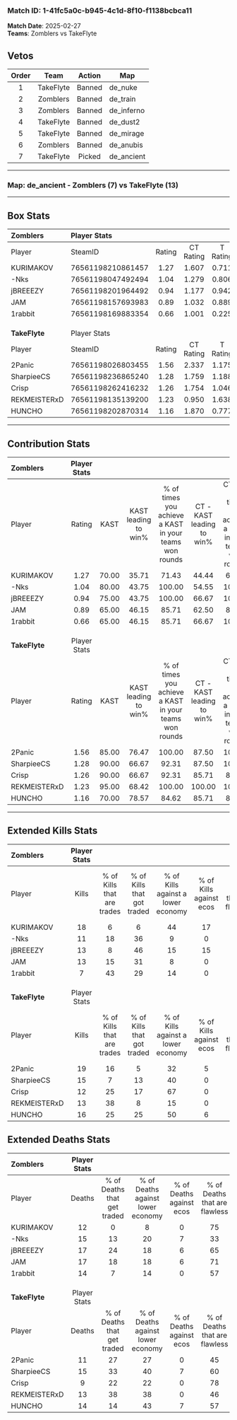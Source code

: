 ### Match ID: 1-41fc5a0c-b945-4c1d-8f10-f1138bcbca11  
**Match Date**: 2025-02-27  
**Teams**: Zomblers vs TakeFlyte  

## Vetos  

| Order | Team | Action | Map |
| :---: | :--: | :----: | --- |
| 1 | TakeFlyte | Banned | de_nuke |
| 2 | Zomblers | Banned | de_train |
| 3 | Zomblers | Banned | de_inferno |
| 4 | TakeFlyte | Banned | de_dust2 |
| 5 | TakeFlyte | Banned | de_mirage |
| 6 | Zomblers | Banned | de_anubis |
| 7 | TakeFlyte | Picked | de_ancient |

---  

### **Map**: de_ancient - Zomblers (7) vs TakeFlyte (13)  
---  

## Box Stats  

| **Zomblers**  | Player Stats      |        |           |          |       |       |       |         |        |      |     |
| :- | :- | :-: | :-: | :-: | :-: | :-: | :-: | :-: | :-: | :-: | :-: |
| Player        | SteamID           | Rating | CT Rating | T Rating | KAST  |  ADR  | Kills | Assists | Deaths | K/D  | HS% |
| KURIMAKOV     | 76561198210861457 |  1.27  |   1.607   |  0.711   | 70.00 | 68.1  |  18   |    5    |   12   | 1.50 | 66  |
| -Nks          | 76561198047492494 |  1.04  |   1.279   |  0.806   | 80.00 | 84.3  |  11   |    9    |   15   | 0.73 | 81  |
| jBREEEZY      | 76561198201964492 |  0.94  |   1.177   |  0.942   | 75.00 | 62.7  |  13   |    4    |   17   | 0.76 | 38  |
| JAM           | 76561198157693983 |  0.89  |   1.032   |  0.889   | 65.00 | 75.0  |  13   |    2    |   17   | 0.76 | 76  |
| 1rabbit       | 76561198169883354 |  0.66  |   1.001   |  0.225   | 65.00 | 49.6  |   7   |    8    |   14   | 0.50 | 57  |
|               |                   |        |           |          |       |       |       |         |        |      |     |
|               |                   |        |           |          |       |       |       |         |        |      |     |
|               |                   |        |           |          |       |       |       |         |        |      |     |
| **TakeFlyte** | Player Stats      |        |           |          |       |       |       |         |        |      |     |
| Player        | SteamID           | Rating | CT Rating | T Rating | KAST  |  ADR  | Kills | Assists | Deaths | K/D  | HS% |
| 2Panic        | 76561198026803455 |  1.56  |   2.337   |  1.175   | 85.00 | 106.2 |  19   |    2    |   11   | 1.73 | 52  |
| SharpieeCS    | 76561198236865240 |  1.28  |   1.759   |  1.188   | 90.00 | 86.6  |  15   |    7    |   15   | 1.00 | 46  |
| Crisp         | 76561198262416232 |  1.26  |   1.754   |  1.046   | 90.00 | 67.6  |  12   |   10    |   9    | 1.33 |  8  |
| REKMEISTERxD  | 76561198135139200 |  1.23  |   0.950   |  1.638   | 95.00 | 68.4  |  13   |    8    |   13   | 1.00 | 69  |
| HUNCHO        | 76561198202870314 |  1.16  |   1.870   |  0.777   | 70.00 | 77.9  |  16   |    4    |   14   | 1.14 | 62  |
---  

## Contribution Stats  

| **Zomblers**  | Player Stats |       |                      |                                                        |                           |                                                             |                          |                                                            |
| :- | :-: | :-: | :-: | :-: | :-: | :-: | :-: | :-: |
| Player        |    Rating    | KAST  | KAST leading to win% | % of times you achieve a KAST in your teams won rounds | CT - KAST leading to win% | CT - % of times you achieve a KAST in your teams won rounds | T - KAST leading to win% | T - % of times you achieve a KAST in your teams won rounds |
| KURIMAKOV     |     1.27     | 70.00 |        35.71         |                         71.43                          |           44.44           |                            66.67                            |          20.00           |                           100.00                           |
| -Nks          |     1.04     | 80.00 |        43.75         |                         100.00                         |           54.55           |                           100.00                            |          20.00           |                           100.00                           |
| jBREEEZY      |     0.94     | 75.00 |        43.75         |                         100.00                         |           66.67           |                           100.00                            |          14.29           |                           100.00                           |
| JAM           |     0.89     | 65.00 |        46.15         |                         85.71                          |           62.50           |                            83.33                            |          20.00           |                           100.00                           |
| 1rabbit       |     0.66     | 65.00 |        46.15         |                         85.71                          |           66.67           |                           100.00                            |           0.00           |                            0.00                            |
|               |              |       |                      |                                                        |                           |                                                             |                          |                                                            |
|               |              |       |                      |                                                        |                           |                                                             |                          |                                                            |
|               |              |       |                      |                                                        |                           |                                                             |                          |                                                            |
| **TakeFlyte** | Player Stats |       |                      |                                                        |                           |                                                             |                          |                                                            |
| Player        |    Rating    | KAST  | KAST leading to win% | % of times you achieve a KAST in your teams won rounds | CT - KAST leading to win% | CT - % of times you achieve a KAST in your teams won rounds | T - KAST leading to win% | T - % of times you achieve a KAST in your teams won rounds |
| 2Panic        |     1.56     | 85.00 |        76.47         |                         100.00                         |           87.50           |                           100.00                            |          66.67           |                           100.00                           |
| SharpieeCS    |     1.28     | 90.00 |        66.67         |                         92.31                          |           87.50           |                           100.00                            |          50.00           |                           83.33                            |
| Crisp         |     1.26     | 90.00 |        66.67         |                         92.31                          |           85.71           |                            85.71                            |          54.55           |                           100.00                           |
| REKMEISTERxD  |     1.23     | 95.00 |        68.42         |                         100.00                         |          100.00           |                           100.00                            |          50.00           |                           100.00                           |
| HUNCHO        |     1.16     | 70.00 |        78.57         |                         84.62                          |           85.71           |                            85.71                            |          71.43           |                           83.33                            |
---  

## Extended Kills Stats  

| **Zomblers**  | Player Stats |                            |                            |                                    |                         |                              |                                 |                                       |                    |           |
| :- | :-: | :-: | :-: | :-: | :-: | :-: | :-: | :-: | :-: | :-: |
| Player        |    Kills     | % of Kills that are trades | % of Kills that got traded | % of Kills against a lower economy | % of Kills against ecos | % of Kills that are flawless | % of Kills that are close duels | % of Kills that are assisted by flash | Pistol Round Kills | AWP Kills |
| KURIMAKOV     |      18      |             6              |             6              |                 44                 |           17            |              72              |                6                |                   0                   |         1          |     0     |
| -Nks          |      11      |             18             |             36             |                 9                  |            0            |              64              |                9                |                   0                   |         2          |     0     |
| jBREEEZY      |      13      |             8              |             46             |                 15                 |           15            |              38              |               15                |                  38                   |         2          |     0     |
| JAM           |      13      |             15             |             31             |                 8                  |            0            |              38              |                8                |                   0                   |         2          |     0     |
| 1rabbit       |      7       |             43             |             29             |                 14                 |            0            |              71              |                0                |                   0                   |         1          |     0     |
|               |              |                            |                            |                                    |                         |                              |                                 |                                       |                    |           |
|               |              |                            |                            |                                    |                         |                              |                                 |                                       |                    |           |
|               |              |                            |                            |                                    |                         |                              |                                 |                                       |                    |           |
| **TakeFlyte** | Player Stats |                            |                            |                                    |                         |                              |                                 |                                       |                    |           |
| Player        |    Kills     | % of Kills that are trades | % of Kills that got traded | % of Kills against a lower economy | % of Kills against ecos | % of Kills that are flawless | % of Kills that are close duels | % of Kills that are assisted by flash | Pistol Round Kills | AWP Kills |
| 2Panic        |      19      |             16             |             5              |                 32                 |            5            |              63              |                0                |                  37                   |         0          |     0     |
| SharpieeCS    |      15      |             7              |             13             |                 40                 |            0            |              47              |               20                |                   0                   |         2          |     0     |
| Crisp         |      12      |             25             |             17             |                 67                 |            0            |              58              |                0                |                   8                   |         1          |     2     |
| REKMEISTERxD  |      13      |             38             |             8              |                 15                 |            0            |              62              |                8                |                   8                   |         1          |     0     |
| HUNCHO        |      16      |             25             |             25             |                 50                 |            6            |              63              |                6                |                   6                   |         2          |     0     |
## Extended Deaths Stats  

| **Zomblers**  | Player Stats |                             |                                   |                          |                               |                            |                           |               |
| :- | :-: | :-: | :-: | :-: | :-: | :-: | :-: | :-: |
| Player        |    Deaths    | % of Deaths that get traded | % of Deaths against lower economy | % of Deaths against ecos | % of Deaths that are flawless | % of Deaths that are close | % of Deaths while blinded | Deaths to AWP |
| KURIMAKOV     |      12      |              0              |                 8                 |            0             |              75               |             8              |            17             |       1       |
| -Nks          |      15      |             13              |                20                 |            7             |              33               |             7              |            20             |       0       |
| jBREEEZY      |      17      |             24              |                18                 |            6             |              65               |             6              |             0             |       0       |
| JAM           |      17      |             18              |                18                 |            6             |              71               |             6              |            12             |       1       |
| 1rabbit       |      14      |              7              |                14                 |            0             |              57               |             7              |            21             |       0       |
|               |              |                             |                                   |                          |                               |                            |                           |               |
|               |              |                             |                                   |                          |                               |                            |                           |               |
|               |              |                             |                                   |                          |                               |                            |                           |               |
| **TakeFlyte** | Player Stats |                             |                                   |                          |                               |                            |                           |               |
| Player        |    Deaths    | % of Deaths that get traded | % of Deaths against lower economy | % of Deaths against ecos | % of Deaths that are flawless | % of Deaths that are close | % of Deaths while blinded | Deaths to AWP |
| 2Panic        |      11      |             27              |                27                 |            0             |              45               |             18             |             9             |       0       |
| SharpieeCS    |      15      |             33              |                40                 |            7             |              60               |             7              |             7             |       0       |
| Crisp         |      9       |             22              |                22                 |            0             |              78               |             22             |            11             |       0       |
| REKMEISTERxD  |      13      |             38              |                38                 |            0             |              46               |             0              |             8             |       0       |
| HUNCHO        |      14      |             14              |                43                 |            7             |              57               |             0              |             7             |       0       |
